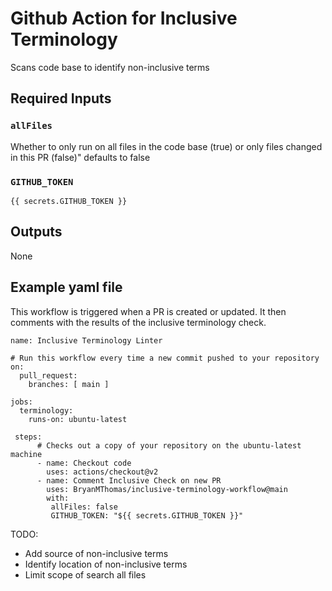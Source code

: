 # Github Action for Inclusive Terminology
Scans code base to identify non-inclusive terms

## Required Inputs

### `allFiles`
Whether to only run on all files in the code base (true) or only files changed in this PR (false)"
defaults to false

### `GITHUB_TOKEN`

`{{ secrets.GITHUB_TOKEN }}`

## Outputs

None

## Example yaml file

This workflow is triggered when a PR is created or updated.  It then comments with the results of the inclusive terminology check.

```
name: Inclusive Terminology Linter

# Run this workflow every time a new commit pushed to your repository
on:
  pull_request:
    branches: [ main ]

jobs:
  terminology:
    runs-on: ubuntu-latest

 steps:
      # Checks out a copy of your repository on the ubuntu-latest machine
      - name: Checkout code
        uses: actions/checkout@v2
      - name: Comment Inclusive Check on new PR
        uses: BryanMThomas/inclusive-terminology-workflow@main
        with:
         allFiles: false
         GITHUB_TOKEN: "${{ secrets.GITHUB_TOKEN }}"
```

TODO: 
- Add source of non-inclusive terms
- Identify location of non-inclusive terms
- Limit scope of search all files


